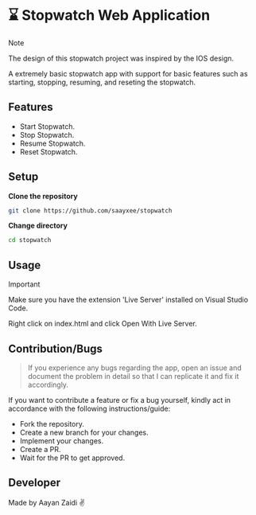 # ⌛ Stopwatch Web Application
> [!Note]
> The design of this stopwatch project was inspired by the IOS design.
> 
A extremely basic stopwatch app with support for basic features such as starting, stopping, resuming, and reseting the stopwatch.

## Features

- Start Stopwatch.
- Stop Stopwatch.
- Resume Stopwatch.
- Reset Stopwatch.

## Setup

**Clone the repository**
```bash
git clone https://github.com/saayxee/stopwatch
```

**Change directory**
```bash
cd stopwatch
```

## Usage
> [!Important]
> Make sure you have the extension 'Live Server' installed on Visual Studio Code.

Right click on index.html and click Open With Live Server.


## Contribution/Bugs
> If you experience any bugs regarding the app, open an issue and document the problem in detail so that I can replicate it and fix it accordingly.

If you want to contribute a feature or fix a bug yourself, kindly act in accordance with the following instructions/guide:
- Fork the repository.
- Create a new branch for your changes.
- Implement your changes.
- Create a PR.
- Wait for the PR to get approved.

## Developer
Made by Aayan Zaidi ✌️
